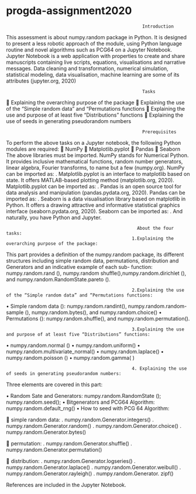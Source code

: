 # progda-assignment2020

                                                        Introduction

This assessment is about numpy.random package in Python. It is designed to present a less robotic approach of the module, using Python language routine and novel algorithms such as PCG64 on a Jupyter Notebook. 
Jupyter Notebook is a web application with properties to create and share manuscripts containing live scripts, equations, visualisations and narrative messages. Data cleaning and transformation, numerical simulation, statistical modeling, data visualisation, machine learning are some of its attributes (jupyter.org, 2020)

                                                        Tasks
	Explaining the overarching purpose of the package
	Explaining the use of the “Simple random data” and “Permutations functions
	Explaining the use and purpose of at least five “Distributions” functions
	Explaining the use of seeds in generating pseudorandom numbers

                                                        Prerequisites 
To perform the above tasks on a Jupyter notebook, the following Python modules are required:
	NumPy
	Matplotlib.pyplot
	Pandas
	Seaborn
The above libraries must be imported. NumPy stands for Numerical Python. It provides inclusive mathematical functions, random number generators, linear algebra, Fourier transforms, to name but a few (numpy.org). NumPy can be imported as: <import numpy as np>. Matplotlib.pyplot is an interface to matplotlib based on state. It offers MATLAB-based plotting method (matplotlib.org, 2020). Matplotlib.pyplot can be imported as: <import matplotlib.pyplot as plt>. Pandas  is an open source tool for data analysis and manipulation (pandas.pydata.org, 2020). Pandas can be imported as: <import pandas as pd>.  Seaborn is a data visualisation library based on matplotlib in Python. It offers a drawing attractive and informative statistical graphics interface (seaborn.pydata.org, 2020). Seaborn can be imported as: <import seaborn as sns>.  And naturally, you have Python and Jupyter. 

                                                      About the four tasks:
                                                    1.Explaining the overarching purpose of the package: 

This part provides a definition of the numpy.random package, its different structures including simple random data, permutations, distribution and Generators and an indicative example of each sub- function: numpy.random.rand (), numpy.random shuffle(),numpy.random.dirichlet (), and  numpy.random.RandomState.pareto ().

                                                    2.Explaining the use of the “Simple random data” and “Permutations functions:

•	Simple random data (): numpy.random.randint(), numpy.random.random-sample (), numpy.random.bytes(), and numpy.random.choice()
•	Permutations (): numpy.random.shuffle(), and numpy.random.permutation().

                                                    3.Explaining the use and purpose of at least five “Distributions” functions:

•	numpy.random.normal ()
•	numpy.random.uniform()
•	numpy.random.multivariate_normal()
•	numpy.random.laplace()
•	numpy.random.poisson ()
•	numpy.random.gamma( )

                                                    4. Explaining the use of seeds in generating pseudorandom numbers: 
 Three elements are covered in this part:
    
•	Random Sate and Generators: numpy.random.RandomState (); numpy.random.seed(); 
•	Bitgenerators and PCG64 Algorithm: numpy.random.default_rng()
•	How to seed with PCG 64 Algorithm:

	simple random data: 
. numpy.random.Generator.integers()
. numpy.random.Generator.random()
. numpy.random.Generator.choice() 
. numpy.random.Generator.bytes()

	permutation: 
. numpy.random.Generator.shuffle()
. numpy.random.Generator.permutation()

	distribution: 
. numpy.random.Generator.logseries()
. numpy.random.Generator.laplace()
. numpy.random.Generator.weibull()
. numpy.random.Generator.rayleigh()
. numpy.random.Generator. zipf()

References are included in the Jupyter Notebook. 






